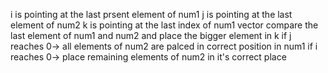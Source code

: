 ​i is pointing at the last prsent element of num1
j is pointing at the last element of num2
k is pointing at the last index of num1 vector
compare the last element of num1 and num2 and place the bigger element in k
if j reaches 0-> all elements of num2 are palced in correct position in num1
if i reaches 0-> place remaining elements of num2 in it's correct place
